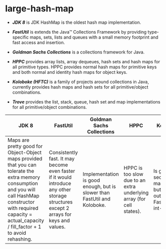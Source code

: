 # large-hash-map

- ***JDK 8*** is JDK HashMap is the oldest hash map implementation.

- ***FastUtil*** is extends the Java™ Collections Framework by providing type-specific maps, sets, lists and queues with a small memory footprint and fast access and insertion.

- ***Goldman Sachs Collections*** is a collections framework for Java.

- ***HPPC*** provides array lists, array dequeues, hash sets and hash maps for all primitive types. HPPC provides normal hash maps for primitive keys and both normal and identity hash maps for object keys.

- ***Koloboke (HFTC)*** is a family of projects around collections in Java, currently provides hash maps and hash sets for all primitive/object combinations.

- ***Trove*** provides the list, stack, queue, hash set and map implementations for all primitive/object combinations.

|JDK 8|FastUtil|Goldman Sachs Collections|HPPC|Koloboke|Trove|
|---|---|---|---|---|--- |
|Maps are pretty good for Object-Object maps provided that you can tolerate the extra memory consumption and you will call HashMap constructor with required capacity = actual_capacity / fill_factor + 1 to avoid rehashing.|Consistently fast. It may become even faster if it would introduce any other storage structures except 2 arrays for keys and values.|Implementation is good enough, but is slower than FastUtil and Koloboke.|HPPC is too slow due to an extra underlying array (for cell states).|Is getting second in many tests, but it still outperforms FastUtil in int-int tests. |suffers from using mod operation for array index calculations|
